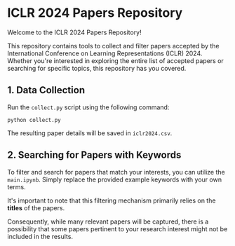 # ICLR 2024 Papers Repository

Welcome to the ICLR 2024 Papers Repository! 

This repository contains tools to collect and filter papers accepted by the International Conference on Learning Representations (ICLR) 2024. Whether you're interested in exploring the entire list of accepted papers or searching for specific topics, this repository has you covered.


## 1. Data Collection

Run the ```collect.py``` script using the following command:
```
python collect.py
```

The resulting paper details will be saved in ```iclr2024.csv```.




## 2. Searching for Papers with Keywords





To filter and search for papers that match your interests, you can utilize the ```main.ipynb```. Simply replace the provided example keywords with your own terms.

It's important to note that this filtering mechanism primarily relies on the **titles** of the papers. 

Consequently, while many relevant papers will be captured, there is a possibility that some papers pertinent to your research interest might not be included in the results.



